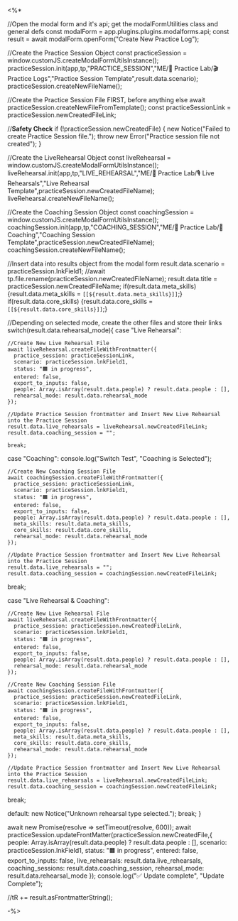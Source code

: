 <%*

//Open the modal form and it's api; get the modalFormUtilities class and general defs
const modalForm = app.plugins.plugins.modalforms.api;
const result = await modalForm.openForm("Create New Practice Log");

//Create the Practice Session Object
const practiceSession = window.customJS.createModalFormUtilsInstance();
practiceSession.init(app,tp,"PRACTICE_SESSION","ME/🧪 Practice Lab/🎬 Practice Logs","Practice Session Template",result.data.scenario);
practiceSession.createNewFileName();

//Create the Practice Session File FIRST, before anything else
await practiceSession.createNewFileFromTemplate();
const practiceSessionLink = practiceSession.newCreatedFileLink;

//**Safety Check**
if (!practiceSession.newCreatedFile) {
  new Notice("Failed to create Practice Session file.");
  throw new Error("Practice session file not created");
}

//Create the LiveRehearsal Object
const liveRehearsal = window.customJS.createModalFormUtilsInstance();
liveRehearsal.init(app,tp,"LIVE_REHEARSAL","ME/🧪 Practice Lab/🎙️ Live Rehearsals","Live Rehearsal Template",practiceSession.newCreatedFileName);
liveRehearsal.createNewFileName();

//Create the Coaching Session Object
const coachingSession = window.customJS.createModalFormUtilsInstance();
coachingSession.init(app,tp,"COACHING_SESSION","ME/🧪 Practice Lab/🧠 Coaching","Coaching Session Template",practiceSession.newCreatedFileName);
coachingSession.createNewFileName();

//Insert data into results object from the modal form
result.data.scenario = practiceSession.lnkField1;
//await tp.file.rename(practiceSession.newCreatedFileName);
result.data.title = practiceSession.newCreatedFileName;
if(result.data.meta_skills) {result.data.meta_skills = `[[${result.data.meta_skills}]]`;}
if(result.data.core_skills) {result.data.core_skills = `[[${result.data.core_skills}]]`;}

//Depending on selected mode, create the other files and store their links
switch(result.data.rehearsal_mode){
  case "Live Rehearsal":

	//Create New Live Rehearsal File
	await liveRehearsal.createFileWithFrontmatter({
	  practice_session: practiceSessionLink,
	  scenario: practiceSession.lnkField1,
	  status: "🟧 in progress",
	  entered: false,
	  export_to_inputs: false,
	  people: Array.isArray(result.data.people) ? result.data.people : [],
	  rehearsal_mode: result.data.rehearsal_mode
	});
	
	//Update Practice Session frontmatter and Insert New Live Rehearsal into the Practice Session
	result.data.live_rehearsals = liveRehearsal.newCreatedFileLink;
	result.data.coaching_session = "";

    break;

  case "Coaching":
  console.log("Switch Test", "Coaching is Selected");

	//Create New Coaching Session File
	await coachingSession.createFileWithFrontmatter({
	  practice_session: practiceSessionLink,
	  scenario: practiceSession.lnkField1,
	  status: "🟧 in progress",
	  entered: false,
	  export_to_inputs: false,
	  people: Array.isArray(result.data.people) ? result.data.people : [],
	  meta_skills: result.data.meta_skills,
	  core_skills: result.data.core_skills,
	  rehearsal_mode: result.data.rehearsal_mode	  
	});
	
	//Update Practice Session frontmatter and Insert New Live Rehearsal into the Practice Session
	result.data.live_rehearsals = "";
	result.data.coaching_session = coachingSession.newCreatedFileLink;
	
   break;
  
   case "Live Rehearsal & Coaching":
  

	//Create New Live Rehearsal File
	await liveRehearsal.createFileWithFrontmatter({
	  practice_session: practiceSession.newCreatedFileLink,
	  scenario: practiceSession.lnkField1,
	  status: "🟧 in progress",
	  entered: false,
	  export_to_inputs: false,
	  people: Array.isArray(result.data.people) ? result.data.people : [],
	  rehearsal_mode: result.data.rehearsal_mode
	});

	//Create New Coaching Session File
	await coachingSession.createFileWithFrontmatter({
	  practice_session: practiceSession.newCreatedFileLink,
	  scenario: practiceSession.lnkField1,
	  status: "🟧 in progress",
	  entered: false,
	  export_to_inputs: false,
	  people: Array.isArray(result.data.people) ? result.data.people : [],
	  meta_skills: result.data.meta_skills,
	  core_skills: result.data.core_skills,
	  rehearsal_mode: result.data.rehearsal_mode	  
	});
	
	//Update Practice Session frontmatter and Insert New Live Rehearsal into the Practice Session
	result.data.live_rehearsals = liveRehearsal.newCreatedFileLink;
	result.data.coaching_session = coachingSession.newCreatedFileLink;
	
  break;
  
  default:
    new Notice("Unknown rehearsal type selected.");
    break;
}

await new Promise(resolve => setTimeout(resolve, 600));
await practiceSession.updateFrontMatter(practiceSession.newCreatedFile,{
  people: Array.isArray(result.data.people) ? result.data.people : [],
  scenario: practiceSession.lnkField1,
  status: "🟧 in progress",
  entered: false,
  export_to_inputs: false,
  live_rehearsals: result.data.live_rehearsals,
  coaching_sessions: result.data.coaching_session,
  rehearsal_mode: result.data.rehearsal_mode
});
console.log("✅ Update complete", "Update Complete");

//tR += result.asFrontmatterString();

-%>


